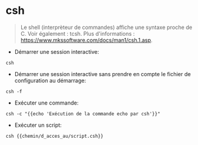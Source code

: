 # csh

> Le shell (interprèteur de commandes) affiche une syntaxe proche de C.
> Voir également : tcsh.
> Plus d'informations : https://www.mkssoftware.com/docs/man1/csh.1.asp.

- Démarrer une session interactive:

`csh`

- Démarrer une session interactive sans prendre en compte le fichier de configuration au démarrage:

`csh -f`

- Exécuter une commande:

`csh -c "{{echo 'Exécution de la commande echo par csh'}}"`

- Exécuter un script:

`csh {{chemin/d_acces_au/script.csh}}`
